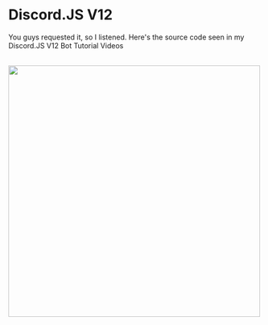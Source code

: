 # Discord.JS V12
You guys requested it, so I listened. Here's the source code seen in my Discord.JS V12 Bot Tutorial Videos


<br>
<img height="500" src="https://cdn.discordapp.com/attachments/711326145106149456/711326259052806164/Bot_Tutorials_Logo.PNG"
<br>
